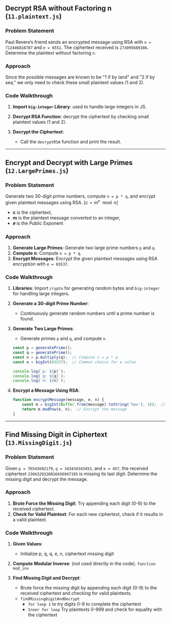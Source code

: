 ## Decrypt RSA without Factoring n (`11.plaintext.js`)

### Problem Statement

Paul Revere’s friend sends an encrypted message using RSA with `n = 712446816787` and `e = 6551`. The ciphertext received is `273095689186`. Determine the plaintext without factoring `n`.

### Approach

Since the possible messages are known to be "1 if by land" and "2 if by sea," 
we only need to check these small plaintext values (1 and 2).

### Code Walkthrough

1. **Import `big-integer` Library**:  used to handle large integers in JS.
    
    
2. **Decrypt RSA Function**: decrypt the ciphertext by checking small plaintext values (1 and 2).
    
    
3. **Decrypt the Ciphertext**:
    - Call the `decryptRSA` function and print the result.

---

## Encrypt and Decrypt with Large Primes (`12.LargePrimes.js`)

### Problem Statement

Generate two 30-digit prime numbers, compute `n = p * q`, and encrypt given plaintext messages using RSA.
$[ c = m^e \mod n ]$
- **c** is the ciphertext,
- **m** is the plaintext message converted to an integer,
- **𝑒** is the Public Exponent 

### Approach

1. **Generate Large Primes**: Generate two large prime numbers `p` and `q`.
2. **Compute n**: Compute `n = p * q`.
3. **Encrypt Messages**: Encrypt the given plaintext messages using RSA encryption with `e = 65537`.

### Code Walkthrough

1. **Libraries**: Import `crypto` for generating random bytes and `big-integer` for handling large integers.
    
    
2. **Generate a 30-digit Prime Number**:
    - Continuously generate random numbers until a prime number is found.
    
3. **Generate Two Large Primes**:
    - Generate primes `p` and `q`, and compute `n`.
    
    ```jsx
    const p = generatePrime();
    const q = generatePrime();
    const n = p.multiply(q);  // Compute n = p * q
    const e = bigInt(65537);  // Common choice for e value
    
    console.log(`p: ${p}`);
    console.log(`q: ${q}`);
    console.log(`n: ${n}`);
    
    ```
    
4. **Encrypt a Message Using RSA**:
    
    ```jsx
    function encryptMessage(message, e, n) {
        const m = bigInt(Buffer.from(message).toString('hex'), 16);  // Convert message to a big integer
        return m.modPow(e, n);  // Encrypt the message
    }
    
    ```
    


---

## Find Missing Digit in Ciphertext (`13.MissingDigit.js`)

### Problem Statement

Given `p = 76543692179`, `q = 343434343453`, and `e = 457`, the received ciphertext `2304329328016936947195` is missing its last digit. Determine the missing digit and decrypt the message.

### Approach

1. **Brute Force the Missing Digit**: Try appending each digit (0-9) to the received ciphertext.
2. **Check for Valid Plaintext**: For each new ciphertext, check if it results in a valid plaintext.

### Code Walkthrough
    
1. **Given Values**:
    - Initialize p, q, q, e, n, ciphertext missing digit

    
2. **Compute Modular Inverse**: (not used directly in the code). ``function mod_inv``
    
3. **Find Missing Digit and Decrypt**:
    - Brute force the missing digit by appending each digit (0-9) to the received ciphertext and checking for valid plaintexts.
    - ``findMissingDigitAndDecrypt`` 
        - ``for loop 1`` to try digits 0-9 to complete the ciphertext
        - ``Inner for loop`` Try plaintexts 0-999 and check for equality with the ciphertext
    

